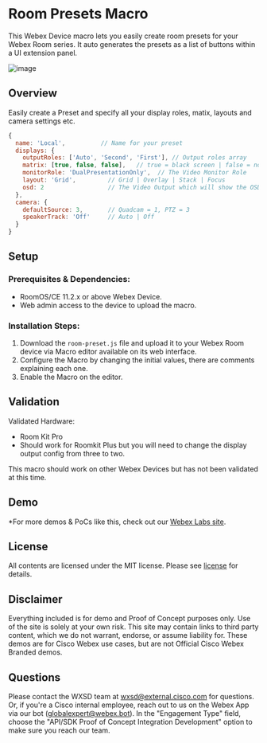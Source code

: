 # Room Presets Macro

This Webex Device macro lets you easily create room presets for your Webex Room series. It auto generates the presets as a list of buttons within a UI extension panel.

![image](https://user-images.githubusercontent.com/21026209/227252694-e9b32376-0db3-438f-b375-f391c85ec4ad.png)

## Overview

Easily create a Preset and specify all your display roles, matix, layouts and camera settings etc.

```js
{
  name: 'Local',          // Name for your preset
  displays: {
    outputRoles: ['Auto', 'Second', 'First'], // Output roles array
    matrix: [true, false, false],   // true = black screen | false = normal 
    monitorRole: 'DualPresentationOnly',  // The Video Monitor Role
    layout: 'Grid',         // Grid | Overlay | Stack | Focus
    osd: 2                  // The Video Output which will show the OSD
  },
  camera: {
    defaultSource: 3,       // Quadcam = 1, PTZ = 3
    speakerTrack: 'Off'     // Auto | Off
  }
}
```


## Setup

### Prerequisites & Dependencies: 

- RoomOS/CE 11.2.x or above Webex Device.
- Web admin access to the device to upload the macro.


### Installation Steps:
1. Download the ``room-preset.js`` file and upload it to your Webex Room device via Macro editor available on its web interface.
2. Configure the Macro by changing the initial values, there are comments explaining each one.
3. Enable the Macro on the editor.


## Validation

Validated Hardware:

* Room Kit Pro
* Should work for Roomkit Plus but you will need to change the display output config from three to two.

This macro should work on other Webex Devices but has not been validated at this time.

## Demo

*For more demos & PoCs like this, check out our [Webex Labs site](https://collabtoolbox.cisco.com/webex-labs).


## License

All contents are licensed under the MIT license. Please see [license](LICENSE) for details.


## Disclaimer

Everything included is for demo and Proof of Concept purposes only. Use of the site is solely at your own risk. This site may contain links to third party content, which we do not warrant, endorse, or assume liability for. These demos are for Cisco Webex use cases, but are not Official Cisco Webex Branded demos.


## Questions
Please contact the WXSD team at [wxsd@external.cisco.com](mailto:wxsd@external.cisco.com?subject=room-presets-macro) for questions. Or, if you're a Cisco internal employee, reach out to us on the Webex App via our bot (globalexpert@webex.bot). In the "Engagement Type" field, choose the "API/SDK Proof of Concept Integration Development" option to make sure you reach our team.
